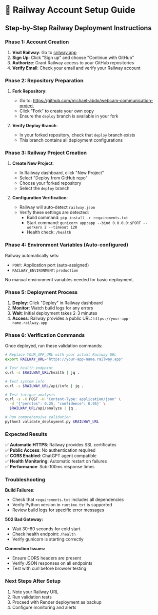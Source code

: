 # 🚂 Railway Account Setup Guide

## Step-by-Step Railway Deployment Instructions

### Phase 1: Account Creation
1. **Visit Railway**: Go to [railway.app](https://railway.app)
2. **Sign Up**: Click "Sign up" and choose "Continue with GitHub"
3. **Authorize**: Grant Railway access to your GitHub repositories
4. **Verify Email**: Check your email and verify your Railway account

### Phase 2: Repository Preparation
1. **Fork Repository**: 
   - Go to: https://github.com/michael-abdo/webcam-communication-project
   - Click "Fork" to create your own copy
   - Ensure the `deploy` branch is available in your fork

2. **Verify Deploy Branch**:
   - In your forked repository, check that `deploy` branch exists
   - This branch contains all deployment configurations

### Phase 3: Railway Project Creation
1. **Create New Project**:
   - In Railway dashboard, click "New Project"
   - Select "Deploy from GitHub repo"
   - Choose your forked repository
   - Select the `deploy` branch

2. **Configuration Verification**:
   - Railway will auto-detect `railway.json`
   - Verify these settings are detected:
     - Build command: `pip install -r requirements.txt`
     - Start command: `gunicorn app:app --bind 0.0.0.0:$PORT --workers 2 --timeout 120`
     - Health check: `/health`

### Phase 4: Environment Variables (Auto-configured)
Railway automatically sets:
- `PORT`: Application port (auto-assigned)
- `RAILWAY_ENVIRONMENT`: `production`

No manual environment variables needed for basic deployment.

### Phase 5: Deployment Process
1. **Deploy**: Click "Deploy" in Railway dashboard
2. **Monitor**: Watch build logs for any errors
3. **Wait**: Initial deployment takes 2-3 minutes
4. **Access**: Railway provides a public URL: `https://your-app-name.railway.app`

### Phase 6: Verification Commands
Once deployed, run these validation commands:

```bash
# Replace YOUR_APP_URL with your actual Railway URL
export RAILWAY_URL="https://your-app-name.railway.app"

# Test health endpoint
curl -s $RAILWAY_URL/health | jq .

# Test system info
curl -s $RAILWAY_URL/api/info | jq .

# Test fatigue analysis
curl -s -X POST -H "Content-Type: application/json" \
  -d '{"perclos": 0.25, "confidence": 0.95}' \
  $RAILWAY_URL/api/analyze | jq .

# Run comprehensive validation
python3 validate_deployment.py $RAILWAY_URL
```

### Expected Results
✅ **Automatic HTTPS**: Railway provides SSL certificates  
✅ **Public Access**: No authentication required  
✅ **CORS Enabled**: ChatGPT agent compatible  
✅ **Health Monitoring**: Automatic restart on failures  
✅ **Performance**: Sub-100ms response times  

### Troubleshooting
**Build Failures:**
- Check that `requirements.txt` includes all dependencies
- Verify Python version in `runtime.txt` is supported
- Review build logs for specific error messages

**502 Bad Gateway:**
- Wait 30-60 seconds for cold start
- Check health endpoint: `/health`
- Verify gunicorn is starting correctly

**Connection Issues:**
- Ensure CORS headers are present
- Verify JSON responses on all endpoints
- Test with curl before browser testing

### Next Steps After Setup
1. Note your Railway URL
2. Run validation tests
3. Proceed with Render deployment as backup
4. Configure monitoring and alerts